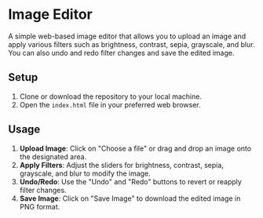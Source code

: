 # Image Editor

A simple web-based image editor that allows you to upload an image and apply various filters such as brightness, contrast, sepia, grayscale, and blur. You can also undo and redo filter changes and save the edited image.

## Setup

1. Clone or download the repository to your local machine.
2. Open the `index.html` file in your preferred web browser.

## Usage

1. **Upload Image**: Click on "Choose a file" or drag and drop an image onto the designated area.
2. **Apply Filters**: Adjust the sliders for brightness, contrast, sepia, grayscale, and blur to modify the image.
3. **Undo/Redo**: Use the "Undo" and "Redo" buttons to revert or reapply filter changes.
4. **Save Image**: Click on "Save Image" to download the edited image in PNG format.
